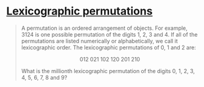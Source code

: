 # [Lexicographic permutations](https://projecteuler.net/problem=24)

> A permutation is an ordered arrangement of objects. For example, 3124 is 
> one possible permutation of the digits 1, 2, 3 and 4. If all of the 
> permutations are listed numerically or alphabetically, we call it 
> lexicographic order. The lexicographic permutations of 0, 1 and 2 are:
>
> <p align="center"> 012   021   102   120   201   210 </p>
>
> What is the millionth lexicographic permutation of the digits 0, 1, 2, 3, 4,
> 5, 6, 7, 8 and 9?

